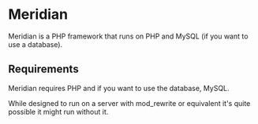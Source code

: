 Meridian
========

Meridian is a PHP framework that runs on PHP and MySQL (if you want to use a database).

Requirements
------------

Meridian requires PHP and if you want to use the database, MySQL.

While designed to run on a server with mod_rewrite or equivalent
it's quite possible it might run without it.